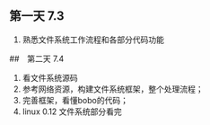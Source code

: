 ## 第一天 7.3
1. 熟悉文件系统工作流程和各部分代码功能

##　第二天 7.4
1. 看文件系统源码
2. 参考网络资源，构建文件系统框架，整个处理流程；
3. 完善框架，看懂bobo的代码；　
4. linux 0.12 文件系统部分看完